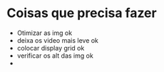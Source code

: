# Coisas que precisa fazer 

- Otimizar as img  ok
- deixa os video mais leve   ok
- colocar display grid  ok
- verificar os alt das img  ok
- ​